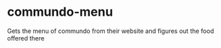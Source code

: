 # commundo-menu
Gets the menu of commundo from their website and figures out the food offered there

